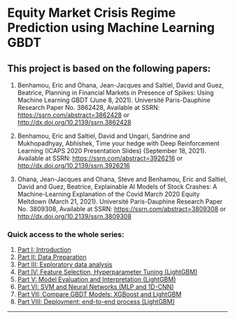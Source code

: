 # Equity Market Crisis Regime Prediction using Machine Learning GBDT


## This project is based on the following papers:

1. Benhamou, Eric and Ohana, Jean-Jacques and Saltiel, David and Guez, Beatrice, Planning in Financial Markets in Presence of Spikes: Using Machine Learning GBDT (June 8, 2021). Université Paris-Dauphine Research Paper No. 3862428, Available at SSRN: https://ssrn.com/abstract=3862428 or http://dx.doi.org/10.2139/ssrn.3862428

1. Benhamou, Eric and Saltiel, David and Ungari, Sandrine and Mukhopadhyay, Abhishek, Time your hedge with Deep Reinforcement Learning (ICAPS 2020 Presentation Slides) (September 18, 2021). Available at SSRN: https://ssrn.com/abstract=3926216 or http://dx.doi.org/10.2139/ssrn.3926216

1. Ohana, Jean-Jacques and Ohana, Steve and Benhamou, Eric and Saltiel, David and Guez, Beatrice, Explainable AI Models of Stock Crashes: A Machine-Learning Explanation of the Covid March 2020 Equity Meltdown (March 21, 2021). Université Paris-Dauphine Research Paper No. 3809308, Available at SSRN: https://ssrn.com/abstract=3809308 or http://dx.doi.org/10.2139/ssrn.3809308


### Quick access to the whole series:

1. [Part I: Introduction](https://github.com/xxxxyyyy80008/financial-machine-learning/blob/main/crisis_prediction/equity-market-crisis-regime-prediction-using-gbdt1.ipynb)
1. [Part II: Data Preparation](equity-market-crisis-regime-prediction-using-gbdt2.ipynb)
1. [Part III: Exploratory data analysis](equity-market-crisis-regime-prediction-using-gbdt3)
1. [Part IV: Feature Selection, Hyperparameter Tuning (LightGBM)](equity-market-crisis-regime-prediction-using-gbdt4)
1. [Part V: Model Evaluation and Interpretation (LightGBM)](equity-market-crisis-regime-prediction-using-gbdt5)
1. [Part VI: SVM and Neural Networks (MLP and 1D-CNN)](equity-market-crisis-regime-prediction-using-gbdt6)
1. [Part VII: Compare GBDT Models: XGBoost and LightGBM](equity-market-crisis-regime-prediction-using-gbdt7)
1. [Part VIII: Deployment: end-to-end process (LightGBM)](equity-market-crisis-regime-prediction-using-gbdt8)

---

